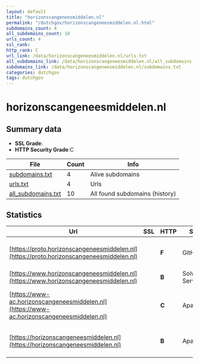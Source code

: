 ```yaml
---
layout: default
title: "horizonscangeneesmiddelen.nl"
permalink: "/dutchgov/horizonscangeneesmiddelen.nl.html"
subdomains_count: 4
all_subdomains_count: 10
urls_count: 4
ssl_rank: 
http_rank: C
url_link: /data/horizonscangeneesmiddelen.nl/urls.txt
all_subdomains_link: /data/horizonscangeneesmiddelen.nl/all_subdomains.txt
subdomains_link: /data/horizonscangeneesmiddelen.nl/subdomains.txt
categories: dutchgov
tags: dutchgov
---
```



# horizonscangeneesmiddelen.nl
## Summary data


 - **SSL Grade**:
 - **HTTP Security Grade**:C


| File       | Count | Info |
|------------|-------|------|
|[subdomains.txt](/DutchGovScope/data/horizonscangeneesmiddelen.nl/subdomains.txt)|4|Alive subdomains|
|[urls.txt](/DutchGovScope/data/horizonscangeneesmiddelen.nl/urls.txt)|4|Urls|
|[all_subdomains.txt](/DutchGovScope/data/horizonscangeneesmiddelen.nl/all_subdomains.txt)|10|All found subdomains (history)|


## Statistics


| Url | SSL | HTTP | Server | Cookie | HSTS | CORS | CTO | CSP | XFO | XXP | RP |FP| Tech |Title |
|--------|-------|-------|------|------|------|------|------|------|------|------|------|------|------|------|
|[https://proto.horizonscangeneesmiddelen.nl](https://proto.horizonscangeneesmiddelen.nl)| | **F**|GitHub.com| | | :warning:| | | | | :white_check_mark: | |Fastly GitHub Pages Varnish|Horizonscan gene...|
|[https://www.horizonscangeneesmiddelen.nl](https://www.horizonscangeneesmiddelen.nl)| | **B**|Solvinity Server|:white_check_mark: |:white_check_mark: | | |:warning: | | :white_check_mark: | :white_check_mark: | |HSTS|Horizonscan gene...|
|[https://www-ac.horizonscangeneesmiddelen.nl](https://www-ac.horizonscangeneesmiddelen.nl)| | **C**|Apache| |:white_check_mark: | | | | | | :white_check_mark: | |Apache HTTP Server Basic HSTS|401 Unauthorized|
|[https://horizonscangeneesmiddelen.nl](https://horizonscangeneesmiddelen.nl)| | **B**|Apache|:white_check_mark: |:white_check_mark: | | |:warning: | | :white_check_mark: | :white_check_mark: | |Apache HTTP Server HSTS|301 Moved Perman...|

